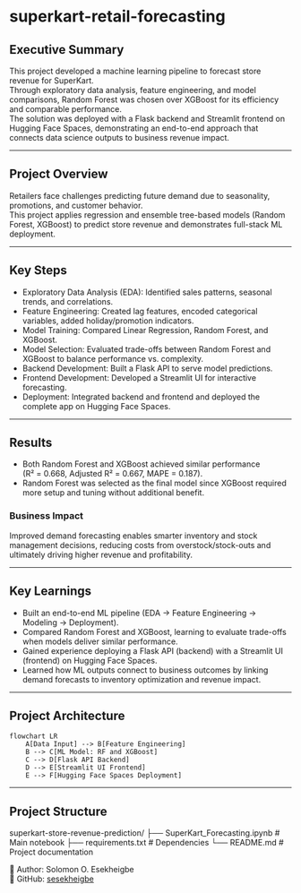 # superkart-retail-forecasting

## Executive Summary
This project developed a machine learning pipeline to forecast store revenue for SuperKart.  
Through exploratory data analysis, feature engineering, and model comparisons, Random Forest was chosen over XGBoost for its efficiency and comparable performance.  
The solution was deployed with a Flask backend and Streamlit frontend on Hugging Face Spaces, demonstrating an end-to-end approach that connects data science outputs to business revenue impact.

---

## Project Overview
Retailers face challenges predicting future demand due to seasonality, promotions, and customer behavior.  
This project applies regression and ensemble tree-based models (Random Forest, XGBoost) to predict store revenue and demonstrates full-stack ML deployment.

---

## Key Steps
- Exploratory Data Analysis (EDA): Identified sales patterns, seasonal trends, and correlations.  
- Feature Engineering: Created lag features, encoded categorical variables, added holiday/promotion indicators.  
- Model Training: Compared Linear Regression, Random Forest, and XGBoost.  
- Model Selection: Evaluated trade-offs between Random Forest and XGBoost to balance performance vs. complexity.  
- Backend Development: Built a Flask API to serve model predictions.  
- Frontend Development: Developed a Streamlit UI for interactive forecasting.  
- Deployment: Integrated backend and frontend and deployed the complete app on Hugging Face Spaces.  

---

## Results
- Both Random Forest and XGBoost achieved similar performance  
  (R² = 0.668, Adjusted R² = 0.667, MAPE = 0.187).  
- Random Forest was selected as the final model since XGBoost required more setup and tuning without additional benefit.  

### Business Impact
Improved demand forecasting enables smarter inventory and stock management decisions, reducing costs from overstock/stock-outs and ultimately driving higher revenue and profitability.  

---

## Key Learnings
- Built an end-to-end ML pipeline (EDA → Feature Engineering → Modeling → Deployment).  
- Compared Random Forest and XGBoost, learning to evaluate trade-offs when models deliver similar performance.  
- Gained experience deploying a Flask API (backend) with a Streamlit UI (frontend) on Hugging Face Spaces.  
- Learned how ML outputs connect to business outcomes by linking demand forecasts to inventory optimization and revenue impact.  

---

## Project Architecture

```mermaid
flowchart LR
    A[Data Input] --> B[Feature Engineering]
    B --> C[ML Model: RF and XGBoost]
    C --> D[Flask API Backend]
    D --> E[Streamlit UI Frontend]
    E --> F[Hugging Face Spaces Deployment]
```
---

## Project Structure
superkart-store-revenue-prediction/
 ├── SuperKart_Forecasting.ipynb   # Main notebook
 ├── requirements.txt              # Dependencies
 └── README.md                     # Project documentation

👤 Author: Solomon O. Esekheigbe  
🔗 GitHub: [sesekheigbe](https://github.com/sesekheigbe)

